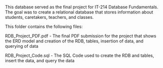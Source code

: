 This database served as the final project for IT-214 Database Fundamentals. The goal was to create a relational database that stores information about students, caretakers, teachers, and classes.

This folder contains the following files:

RDB_Project_PDF.pdf - The final PDF submission for the project that shows the ERD model and creation of the RDB, tables, insertion of data, and querying of data 

RDB_Project_Code.sql - The SQL Code used to create the RDB and tables, insert the data, and query the data 
